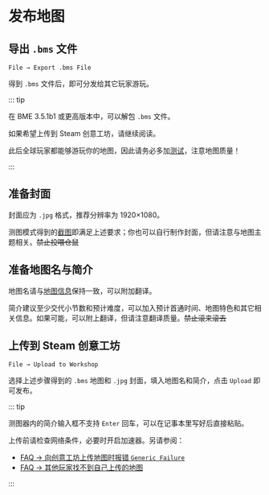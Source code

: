 # 发布地图

## 导出 `.bms` 文件

`File → Export .bms File`

得到 `.bms` 文件后，即可分发给其它玩家游玩。

::: tip

在 BME 3.5.1b1 或更高版本中，可以解包 `.bms` 文件。

如果希望上传到 Steam 创意工坊，请继续阅读。

此后全球玩家都能够游玩你的地图，因此请务必多加[测试](/start/test-map.md)，注意地图质量！

:::

## 准备封面

封面应为 `.jpg` 格式，推荐分辨率为 1920×1080。

测图模式得到的[截图](/start/basics.md#截图)即满足上述要求；你也可以自行制作封面，但请注意与地图主题相关。~~禁止投喂仓鼠~~

## 准备地图名与简介

地图名请与[地图信息](/glossary/assets-in-menu.md#地图信息)保持一致，可以附加翻译。

简介建议至少交代小节数和预计难度，可以加入预计首通时间、地图特色和其它相关信息。如果可能，可以附上翻译，但请注意翻译质量。~~禁止滚来滚去~~

## 上传到 Steam 创意工坊

`File → Upload to Workshop`

选择上述步骤得到的 `.bms` 地图和 `.jpg` 封面，填入地图名和简介，点击 `Upload` 即可发布。

::: tip

测图器内的简介输入框不支持 `Enter` 回车，可以在记事本里写好后直接粘贴。

上传前请检查网络条件，必要时开启加速器。另请参阅：

- [FAQ → 向创意工坊上传地图时报错 `Generic Failure`](/faq/#向创意工坊上传地图时报错-generic-failure)
- [FAQ → 其他玩家找不到自己上传的地图](/faq/#其他玩家找不到自己上传的地图)

:::
